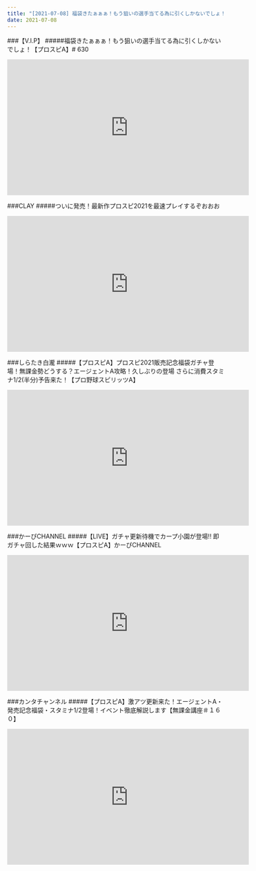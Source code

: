 ```yaml
---
title: "[2021-07-08] 福袋きたぁぁぁ！もう狙いの選手当てる為に引くしかないでしょ！【プロスピA】# 630 他"
date: 2021-07-08
---
```

###【V.I.P】
#####福袋きたぁぁぁ！もう狙いの選手当てる為に引くしかないでしょ！【プロスピA】# 630
<iframe width="560" height="315" src="https://www.youtube.com/embed/lq8Y2bIdqMU" frameborder="0" allow="accelerometer; autoplay; clipboard-write; encrypted-media; gyroscope; picture-in-picture" allowfullscreen></iframe>

###CLAY
#####ついに発売！最新作プロスピ2021を最速プレイするぞおおお
<iframe width="560" height="315" src="https://www.youtube.com/embed/XB0cGFs3lXs" frameborder="0" allow="accelerometer; autoplay; clipboard-write; encrypted-media; gyroscope; picture-in-picture" allowfullscreen></iframe>

###しらたき白瀧
#####【プロスピA】プロスピ2021販売記念福袋ガチャ登場！無課金勢どうする？エージェントA攻略！久しぶりの登場 さらに消費スタミナ1/2(半分)予告来た！【プロ野球スピリッツA】
<iframe width="560" height="315" src="https://www.youtube.com/embed/5W-OV8NAvGE" frameborder="0" allow="accelerometer; autoplay; clipboard-write; encrypted-media; gyroscope; picture-in-picture" allowfullscreen></iframe>

###かーぴCHANNEL
#####【LIVE】ガチャ更新待機でカープ小園が登場!! 即ガチャ回した結果ｗｗｗ【プロスピA】かーぴCHANNEL
<iframe width="560" height="315" src="https://www.youtube.com/embed/sCzJvXI7nuQ" frameborder="0" allow="accelerometer; autoplay; clipboard-write; encrypted-media; gyroscope; picture-in-picture" allowfullscreen></iframe>

###カンタチャンネル
#####【プロスピA】激アツ更新来た！エージェントA・発売記念福袋・スタミナ1/2登場！イベント徹底解説します【無課金講座＃１６０】
<iframe width="560" height="315" src="https://www.youtube.com/embed/gaOScHhPedI" frameborder="0" allow="accelerometer; autoplay; clipboard-write; encrypted-media; gyroscope; picture-in-picture" allowfullscreen></iframe>

